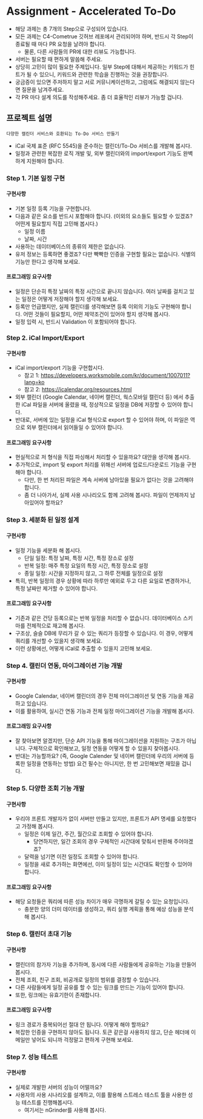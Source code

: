 # Assignment - Accelerated To-Do

- 해당 과제는 총 7개의 Step으로 구성되어 있습니다.
- 모든 과제는 C4-Cometrue 깃허브 레포에서 관리되어야 하며, 반드시 각 Step이 종료될 때 마다 PR 요청을 날려야 합니다.
  - 물론, 다른 사람들의 PR에 대한 리뷰도 가능합니다.
- 서버는 필요할 때 편하게 말씀해 주세요.
- 상당히 고민이 많이 필요한 주제입니다. 일부 Step에 대해서 제공하는 키워드가 힌트가 될 수 있으니, 키워드와 관련한 학습을 진행하는 것을 권장합니다.
- 궁금증이 있으면 주저하지 말고 서로 커뮤니케이션하고, 그럼에도 해결되지 않는다면 질문을 남겨주세요.
- 각 PR 마다 설계 의도를 작성해주세요. 좀 더 효율적인 리뷰가 가능할 겁니다.

## 프로젝트 설명
`다양한 캘린더 서비스와 호환되는 To-Do 서비스 만들기`

- iCal 국제 표준 (RFC 5545)을 준수하는 캘린더/To-Do 서비스를 개발해 봅시다.
- 일정과 관련한 복잡한 로직 개발 및, 외부 캘린더와의 import/export 기능도 완벽하게 지원해야 합니다.

### Step 1. 기본 일정 구현
#### 구현사항
- 기본 일정 등록 기능을 구현합니다.
- 다음과 같은 요소를 반드시 포함해야 합니다. (이외의 요소들도 필요할 수 있겠죠? 어떤게 필요할지 직접 고민해 봅시다.)
    - 일정 이름
    - 날짜, 시간
- 사용하는 데이터베이스의 종류의 제한은 없습니다.
- 유저 정보는 등록하면 좋겠죠? 다만 빡빡한 인증을 구현할 필요는 없습니다. 식별의 기능만 한다고 생각해 보세요.

#### 프로그래밍 요구사항
- 일정은 단순히 특정 날짜의 특정 시간으로 끝나지 않습니다. 여러 날짜를 걸치고 있는 일정은 어떻게 저장해야 할지 생각해 보세요.
- 등록만 언급했지만, 실제 캘린더를 생각해보면 등록 이외의 기능도 구현해야 합니다. 어떤 것들이 필요할지, 어떤 제약조건이 있어야 할지 생각해 봅시다.
- 일정 입력 시, 반드시 Validation 이 포함되어야 합니다.

### Step 2. iCal Import/Export
#### 구현사항
- iCal import/export 기능을 구현합시다.
    - 참고 1: https://developers.worksmobile.com/kr/document/1007011?lang=ko
    - 참고 2: https://icalendar.org/resources.html
- 외부 캘린더 (Google Calendar, 네이버 캘린더, 웍스모바일 캘린더 등) 에서 추출한 iCal 파일을 서버에 올렸을 때, 정상적으로 일정을 DB에 저장할 수 있어야 합니다.
- 반대로, 서버에 있는 일정을 iCal 형식으로 export 할 수 있어야 하며, 이 파일은 역으로 외부 캘린더에서 읽어들일 수 있어야 합니다.

#### 프로그래밍 요구사항
- 현실적으로 저 형식을 직접 파싱해서 처리할 수 있을까요? 대안을 생각해 봅시다.
- 추가적으로, import 및 export 처리를 위해선 서버에 업로드/다운로드 기능을 구현해야 합니다.
    - 다만, 한 번 처리된 파일은 계속 서버에 남아있을 필요가 없다는 것을 고려해야 합니다.
    - 좀 더 나아가서, 실제 사용 시나리오도 함께 고려해 봅시다. 파일이 언제까지 남아있어야 할까요?

### Step 3. 세분화 된 일정 설계
#### 구현사항
- 일정 기능을 세분화 해 봅시다.
    - 단일 일정: 특정 날짜, 특정 시간, 특정 장소로 설정
    - 반복 일정: 매주 특정 요일의 특정 시간, 특정 장소로 설정
    - 종일 일정: 시간을 지정하지 않고, 그 하루 전체를 일정으로 설정
- 특히, 반복 일정의 경우 상황에 따라 하루만 예외로 두고 다른 요일로 변경하거나, 특정 날짜만 제거할 수 있어야 합니다.
#### 프로그래밍 요구사항
- 기존과 같은 건당 등록으로는 반복 일정을 처리할 수 없습니다. 데이터베이스 스키마를 전체적으로 재고해 봅시다.
- 구조상, 슬슬 DB에 무리가 갈 수 있는 쿼리가 등장할 수 있습니다. 이 경우, 어떻게 쿼리를 개선할 수 있을지 생각해 보세요.
- 이런 상황에선, 어떻게 iCal로 추출할 수 있을지 고민해 보세요.

### Step 4. 캘린더 연동, 마이그레이션 기능 개발
#### 구현사항
- Google Calendar, 네이버 캘린더의 경우 전체 마이그레이션 및 연동 기능을 제공하고 있습니다.
- 이를 활용하여, 실시간 연동 기능과 전체 일정 마이그레이션 기능을 개발해 봅시다.
#### 프로그래밍 요구사항
- 잘 찾아보면 알겠지만, 단순 API 기능을 통해 마이그레이션을 지원하는 구조가 아닙니다. 구체적으로 확인해보고, 일정 연동을 어떻게 할 수 있을지 찾아봅시다.
- 반대는 가능할까요? (즉, Google Calender 및 네이버 캘린더에 우리의 서버에 등록한 일정을 연동하는 방법) 요건 필수는 아니지만, 한 번 고민해보면 재밌을 겁니다.

### Step 5. 다양한 조회 기능 개발
#### 구현사항
- 우리야 프론트 개발자가 없이 서버만 만들고 있지만, 프론트가 API 명세를 요청했다고 가정해 봅시다.
    - 일정은 이제 일간, 주간, 월간으로 조회할 수 있어야 합니다.
        - 당연하지만, 일간 조회의 경우 구체적인 시간대에 맞춰서 반환해 주어야겠죠?
    - 달력을 넘기면 이전 일정도 조회할 수 있어야 합니다.
    - 일정을 새로 추가하는 화면에선, 이미 일정이 있는 시간대도 확인할 수 있어야 합니다.
#### 프로그래밍 요구사항
- 해당 요청들은 쿼리에 따른 성능 차이가 매우 극명하게 갈릴 수 있는 요청입니다.
    - 충분한 양의 더미 데이터를 생성하고, 쿼리 실행 계획을 통해 예상 성능을 분석해 봅시다.

### Step 6. 캘린더 초대 기능
#### 구현사항
- 캘린더의 참가자 기능을 추가하며, 동시에 다른 사람들에게 공유하는 기능을 만들어 봅시다.
- 전체 조회, 친구 조회, 비공개로 일정의 범위를 결정할 수 있습니다.
- 다른 사람들에게 일정 공유를 할 수 있는 링크를 만드는 기능이 있어야 합니다.
- 또한, 링크에는 유효기한이 존재합니다.
#### 프로그래밍 요구사항
- 링크 경로가 중복되어선 절대 안 됩니다. 어떻게 해야 할까요?
- 복잡한 인증을 구현하지 않아도 됩니다. 토큰 같은걸 사용하지 않고, 단순 헤더에 이메일만 넣어도 되니까 걱정말고 편하게 구현해 보세요.

### Step 7. 성능 테스트
#### 구현사항
- 실제로 개발한 서버의 성능이 어떨까요?
- 사용자의 사용 시나리오를 설계하고, 이를 활용해 스트레스 테스트 툴을 사용한 성능 테스트를 진행해봅시다.
    - 여기서는 nGrinder를 사용해 봅시다.
